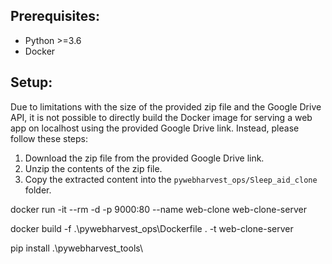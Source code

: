 


## Prerequisites:
- Python >=3.6
- Docker

## Setup:
Due to limitations with the size of the provided zip file and the Google Drive API, it is not possible to directly build the Docker image for serving a web app on localhost using the provided Google Drive link. Instead, please follow these steps:

1. Download the zip file from the provided Google Drive link.
2. Unzip the contents of the zip file.
3. Copy the extracted content into the `pywebharvest_ops/Sleep_aid_clone` folder.


docker run -it --rm -d -p 9000:80 --name web-clone web-clone-server

docker build -f .\pywebharvest_ops\Dockerfile . -t web-clone-server 

pip install .\pywebharvest_tools\